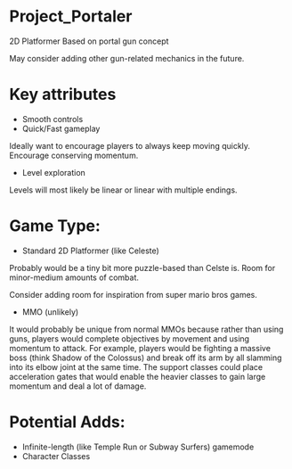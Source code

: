 # Project_Portaler
2D Platformer Based on portal gun concept

May consider adding other gun-related mechanics in the future.

# Key attributes
* Smooth controls
* Quick/Fast gameplay

Ideally want to encourage players to always keep moving quickly. Encourage conserving momentum.
* Level exploration

Levels will most likely be linear or linear with multiple endings.

# Game Type:
* Standard 2D Platformer (like Celeste)

Probably would be a tiny bit more puzzle-based than Celste is. Room for minor-medium amounts of combat.

Consider adding room for inspiration from super mario bros games.

* MMO (unlikely)

It would probably be unique from normal MMOs because rather than using guns, players would complete objectives by movement and using momentum to attack. For example, players would be fighting a massive boss (think Shadow of the Colossus) and break off its arm by all slamming into its elbow joint at the same time. The support classes could place acceleration gates that would enable the heavier classes to gain large momentum and deal a lot of damage.

# Potential Adds:
* Infinite-length (like Temple Run or Subway Surfers) gamemode
* Character Classes

